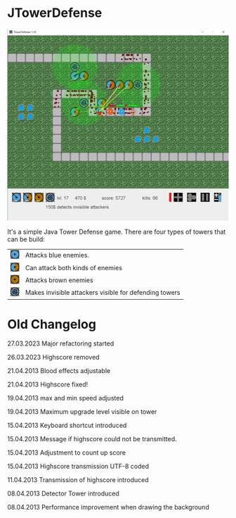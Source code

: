 # JTowerDefense

![JTowerDefense](screenshots/JTowerDefense.png)

It's a simple Java Tower Defense game. There are four types of towers that can be build:
<table>
<tr>
<td><img alt="Blue Tower" src="src/main/resources/com/github/ursteiner/graphics/towerBlue.png"></td>
<td>Attacks blue enemies.</td>
</tr>
<tr>
<td><img alt="Blue/brown Tower" src="src/main/resources/com/github/ursteiner/graphics/towerMixed.png"></td>
<td>Can attack both kinds of enemies</td>
</tr>
<tr>
<td><img alt="Brown Tower" src="src/main/resources/com/github/ursteiner/graphics/towerBrown.png"></td>
<td>Attacks brown enemies</td>
</tr>
<tr>
<td><img alt="Detection Tower" src="src/main/resources/com/github/ursteiner/graphics/detector.png"></td>
<td>Makes invisible attackers visible for defending towers</td>
</tr>
</table>


# Old Changelog

27.03.2023 Major refactoring started

26.03.2023 Highscore removed

21.04.2013 Blood effects adjustable

21.04.2013 Highscore fixed!

19.04.2013 max and min speed adjusted

19.04.2013 Maximum upgrade level visible on tower

15.04.2013 Keyboard shortcut introduced

15.04.2013 Message if highscore could not be transmitted.

15.04.2013 Adjustment to count up score

15.04.2013 Highscore transmission UTF-8 coded

11.04.2013 Transmission of highscore introduced

08.04.2013 Detector Tower introduced

08.04.2013 Performance improvement when drawing the background